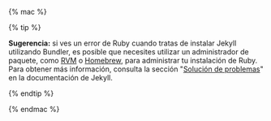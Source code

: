 {% mac %}

{% tip %}

**Sugerencia:** si ves un error de Ruby cuando tratas de instalar Jekyll utilizando Bundler, es posible que necesites utilizar un administrador de paquete, como [RVM](https://rvm.io/) o [Homebrew](http://brew.sh/), para administrar tu instalación de Ruby. Para obtener más información, consulta la sección "[Solución de problemas](https://jekyllrb.com/docs/troubleshooting/#jekyll--macos)" en la documentación de Jekyll.

{% endtip %}

{% endmac %}
